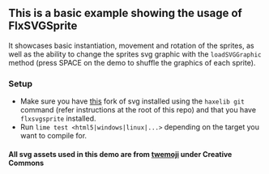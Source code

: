 ## This is a basic example showing the usage of FlxSVGSprite

It showcases basic instantiation, movement and rotation of the sprites, as well as the ability to change the sprites svg graphic with the `loadSVGGraphic` method (press SPACE on the demo to shuffle the graphics of each sprite).

### Setup
- Make sure you have [this](https://github.com/UncertainProd/svg) fork of svg installed using the `haxelib git` command (refer instructions at the root of this repo) and that you have `flxsvgsprite` installed.
- Run `lime test <html5|windows|linux|...>` depending on the target you want to compile for.


#### All svg assets used in this demo are from [twemoji](https://github.com/twitter/twemoji) under Creative Commons
